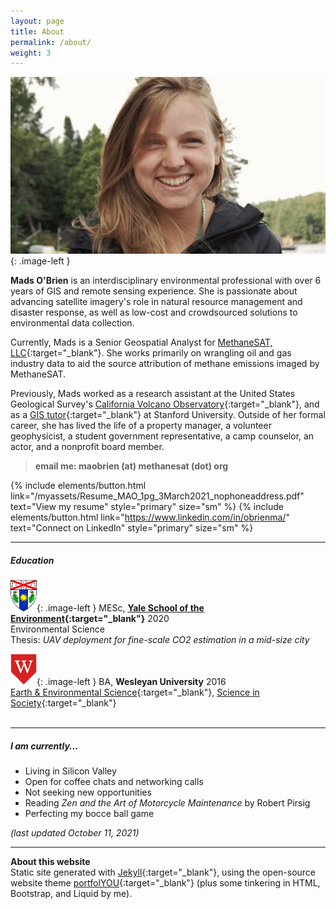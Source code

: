 ```yaml
---
layout: page
title: About
permalink: /about/
weight: 3
---
```

<style type="text/css">
.image-left {
	display: block; 
	padding-right: 14px;
	float: left;
}
</style>

![A photo of me](/myassets/columbia_summer_600x296.jpg){: .image-left }

**Mads O'Brien** is an interdisciplinary environmental professional with over 6 years of GIS and remote sensing experience. She is passionate about advancing satellite imagery's role in natural resource management and disaster response, as well as low-cost and crowdsourced solutions to environmental data collection.

Currently, Mads is a Senior Geospatial Analyst for [MethaneSAT, LLC](https://www.methanesat.org/){:target="_blank"}. She works primarily on wrangling oil and gas industry data to aid the source attribution of methane emissions imaged by MethaneSAT. 

Previously, Mads worked as a research assistant at the United States Geological Survey's [California Volcano Observatory](https://www.usgs.gov/observatories/california-volcano-observatory){:target="_blank"}, and as a [GIS tutor](https://library.stanford.edu/research/stanford-geospatial-center){:target="_blank"} at Stanford University. Outside of her formal career, she has lived the life of a property manager, a volunteer geophysicist, a student government representative, a camp counselor, an actor, and a nonprofit board member.

> **email me: maobrien (at) methanesat (dot) org**  

{% include elements/button.html link="/myassets/Resume_MAO_1pg_3March2021_nophoneaddress.pdf" text="View my resume" style="primary" size="sm" %} {% include elements/button.html link="https://www.linkedin.com/in/obrienma/" text="Connect on LinkedIn" style="primary" size="sm" %}

---

##### Education #####

![Yale crest](/myassets/fes_crest_50h.png){: .image-left }
MESc, **[Yale School of the Environment](https://environment.yale.edu/){:target="_blank"}** 2020  
Environmental Science  
Thesis: _UAV deployment for fine-scale CO2 estimation in a mid-size city_  

![Wesleyan crest](/myassets/wes_monogram_50h.png){: .image-left }
BA, **Wesleyan University** 2016  
[Earth & Environmental Science](https://www.wesleyan.edu/ees/){:target="_blank"}, [Science in Society](https://www.wesleyan.edu/sisp/){:target="_blank"}
<br>
<br>

---

##### I am currently... #####
* Living in Silicon Valley
* Open for coffee chats and networking calls
* Not seeking new opportunities
* Reading _Zen and the Art of Motorcycle Maintenance_ by Robert Pirsig
* Perfecting my bocce ball game

_(last updated October 11, 2021)_

---
**About this website**  
Static site generated with [Jekyll](https://jekyllrb.com/){:target="_blank"}, using the open-source website theme [portfolYOU](https://github.com/YoussefRaafatNasry/portfolYOU){:target="_blank"} (plus some tinkering in HTML, Bootstrap, and Liquid by me). 


